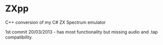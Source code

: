 ZXpp
====

C++ conversion of my C# ZX Spectrum emulator

1st commit 20/03/2013 - has most functionality but missing audio and .tap compatibility.
